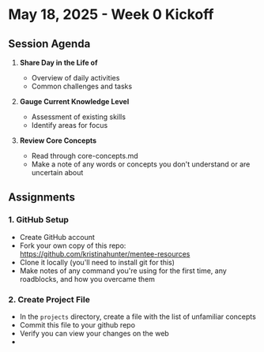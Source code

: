 # May 18, 2025 - Week 0 Kickoff

## Session Agenda

1. **Share Day in the Life of**
   - Overview of daily activities
   - Common challenges and tasks

2. **Gauge Current Knowledge Level**
   - Assessment of existing skills
   - Identify areas for focus

3. **Review Core Concepts**
   - Read through core-concepts.md
   - Make a note of any words or concepts you don't understand or are uncertain about

## Assignments

### 1. GitHub Setup
- Create GitHub account
- Fork your own copy of this repo: https://github.com/kristinahunter/mentee-resources
- Clone it locally (you'll need to install git for this)
- Make notes of any command you're using for the first time, any roadblocks, and how you overcame them

### 2. Create Project File
- In the `projects` directory, create a file with the list of unfamiliar concepts
- Commit this file to your github repo
- Verify you can view your changes on the web
- 
